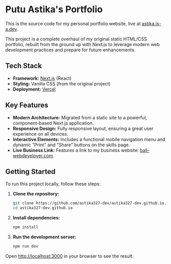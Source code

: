 # Putu Astika's Portfolio

This is the source code for my personal portfolio website, live at [astika.is-a.dev](https://astika.is-a.dev).

This project is a complete overhaul of my original static HTML/CSS portfolio, rebuilt from the ground up with Next.js to leverage modern web development practices and prepare for future enhancements.

## Tech Stack

*   **Framework:** [Next.js](https://nextjs.org/) (React)
*   **Styling:** Vanilla CSS (from the original project)
*   **Deployment:** [Vercel](https://vercel.com/)

## Key Features

*   **Modern Architecture:** Migrated from a static site to a powerful, component-based Next.js application.
*   **Responsive Design:** Fully responsive layout, ensuring a great user experience on all devices.
*   **Interactive Elements:** Includes a functional mobile navigation menu and dynamic "Print" and "Share" buttons on the skills page.
*   **Live Business Link:** Features a link to my business website: [bali-webdevelover.com](https://bali-webdevelover.com).

## Getting Started

To run this project locally, follow these steps:

1.  **Clone the repository:**
    ```bash
    git clone https://github.com/astika327-dev/astika327-dev.github.io.git
    cd astika327-dev.github.io
    ```

2.  **Install dependencies:**
    ```bash
    npm install
    ```

3.  **Run the development server:**
    ```bash
    npm run dev
    ```

Open [http://localhost:3000](http://localhost:3000) in your browser to see the result.
